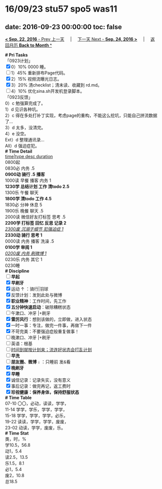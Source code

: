 # 16/09/23 stu57 spo5 was11

date: 2016-09-23 00:00:00
toc: false
---
[**< Sep. 22, 2016** - Prev 上一天](/lifelogs/2016/09/d22.md) &nbsp; &nbsp; | &nbsp; &nbsp; [下一天 Next - **Sep. 24, 2016 >**](/lifelogs/2016/09/d24.md) &nbsp; &nbsp; |  &nbsp; &nbsp; [返回月历 **Back to Month ^**](/lifelogs/2016/09/index.md)
<br/><div><div><div><div><div><b># Pri Tasks</b></div></div></div><div>「0923计划」</div><div><input checked="true" type="checkbox"/>0）10% 0000 睡。</div><div><input type="checkbox"/>1）45% 重新排布Page代码。</div><div><input checked="true" type="checkbox"/>2）15% 视频流曝光日志。</div><div><input checked="true" type="checkbox"/>3）20% 清checklist；清未读、收藏到 rd.md。</div><div><input type="checkbox"/>4）10% 优化sina.sh开发机登录脚本。</div><div><div><div></div></div></div></div><div>「0923反馈」</div><div>0）c 勉强算完成了。</div><div><div>1）d 见识各种坑。</div><div>2）c 得在多处打补丁实现，考虑page的重构，不能这么挖坑，只能自己拼流数据了…</div></div></div><div>3）d 太多，没清完。</div><div>4）e 没空。</div><div>Ext）d 整理通讯录…</div><div><div>All）d 强迫症犯。</div><div><div><b># Time Detail</b></div><div><u>time|type desc duration</u></div><div>0800起</div><div>0830必 内务 .5</div><div><b>0900动 骑行 .5</b> <b>播客</b></div></div></div><div><div><div>1000读 早餐 播客 内务 1</div><div><b>1230学 总结计划 工作 清todo 2.5</b></div></div><div>1300乐 午餐 聊天</div><div><div><b>1800学 清todo 工作 4.5</b></div></div></div><div><div><div><div>1830必 分神 休息 5</div></div><div>1900乐 晚餐 聊天 .5</div></div><div>2000读 微信好友打标签 思考 .5</div><div><b>2200学 打标签 回忆 反思 记录 2</b></div><div><i><u>2300废 沉溺于细节 犯强迫症 1</u></i></div><div><b>2330动 骑行 思考 1</b></div></div><div>0000读 内务 播客 洗澡 .5</div><div><b>0100学 审阅 1</b></div><div><i><u>0200废 内务 刷微博 1</u></i></div><div>0230乐 内务 其它 1</div><div><div><div><div><div><div><div>0230睡</div><div><b># Discipline</b></div></div><div><div><b><input type="checkbox"/>早起</b></div><div><input checked="true" type="checkbox"/><b>早刷牙</b></div></div><div><input checked="true" type="checkbox"/>运动 ↑ ：骑行|羽球</div><div><div><input checked="true" type="checkbox"/>反馈计划：发到此处与微博</div><div><input checked="true" type="checkbox"/><b>职业精神</b>：工作时间，先工作</div><div><input checked="true" type="checkbox"/><b>五分钟快速启动</b>：破除糟糕状态</div><div><input type="checkbox"/>午漱口、冲牙 |+刷牙</div><div><input checked="true" type="checkbox"/><b>雷厉风行</b>：想到该做的，立即做，进入状态</div><div><input checked="true" type="checkbox"/><a dir="ltr"/><a dir="ltr">一时</a>一事：专注，做完一件事，再做下一件</div><div><input checked="true" type="checkbox"/>不苛完美：不要强迫症般重复做事！</div><div><input type="checkbox"/>晚漱口、冲牙 |+刷牙</div><div><input type="checkbox"/>英语：根基</div><div><u><input type="checkbox"/>时间到就按计划来；流连好状态会打乱计划</u></div><div><input type="checkbox"/><b>早洗</b></div><div><b style="font-family:gotham, helvetica, arial, sans-serif;font-size:14px;"><input type="checkbox"/>朋友圈、微博</b> <span style="font-family:gotham, helvetica, arial, sans-serif;font-size:14px;">↓ ：只睡前 发&amp;看</span></div><div><b><input checked="true" type="checkbox"/>晚刷牙</b></div><div><input checked="true" type="checkbox"/><b>早睡</b></div><div><div><input checked="true" type="checkbox"/>诚信记录：记录失实，没有意义</div><div><input checked="true" type="checkbox"/>事后记录：做完再记，返工费时</div></div><div style="font-family:gotham, helvetica, arial, sans-serif;font-size:14px;"><b><input checked="true" type="checkbox"/>珍视健康：保养身体，保持舒服状态</b></div><div><b># Time Table</b></div><div>07-10 〇〇，必动，读读，学学，</div><div>11-14 学学，学乐，学学，学学，</div><div>15-18 学学，学学，学学，必乐，</div><div>19-22 读读，学学，学学，废废，</div><div>23-02 动读，学学，废废，乐。</div><div><b># Time Stat</b></div><div>类，时，%</div><div>学10.5，56.8</div><div>动1，5.4</div><div>读2.5，13.5</div><div>乐1.5，8.1</div><div>必1，5.4</div><div>废2，10.8</div><div>总18.5</div>
